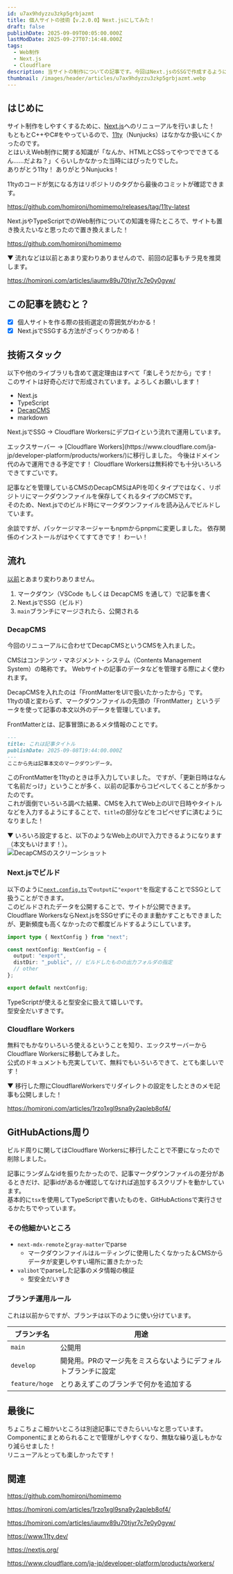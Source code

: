 ```yaml
---
id: u7ax9hdyzzu3zkp5grbjazmt
title: 個人サイトの技術【v.2.0.0】Next.jsにしてみた！
draft: false
publishDate: 2025-09-09T00:05:00.000Z
lastModDate: 2025-09-27T07:14:48.000Z
tags:
  - Web制作
  - Next.js
  - Cloudflare
description: 当サイトの制作についての記事です。今回はNext.jsのSSGで作成するようにリニューアルしました！
thumbnail: /images/header/articles/u7ax9hdyzzu3zkp5grbjazmt.webp
---
```

## はじめに

サイト制作をしやすくするために、[Next.js](https://nextjs.org/)へのリニューアルを行いました！  
もともとC++やC#をやっているので、[11ty](https://www.11ty.dev/)（Nunjucks）はなかなか扱いにくかったのです。  
とはいえWeb制作に関する知識が「なんか、HTMLとCSSってやつでできてるん……だよね？」くらいしかなかった当時にはぴったりでした。  
ありがとう11ty！ ありがとうNunjucks！

<TextBlock blockType="note">
11tyのコードが気になる方はリポジトリのタグから最後のコミットが確認できます。

https://github.com/homironi/homimemo/releases/tag/11ty-latest
</TextBlock>

Next.jsやTypeScriptでのWeb制作についての知識を得たところで、サイトも置き換えたいなと思ったので置き換えました！

https://github.com/homironi/homimemo


▼ 流れなどは以前とあまり変わりありませんので、前回の記事もチラ見を推奨します。

https://homironi.com/articles/iaumv89u70tjyr7c7e0y0gyw/

## この記事を読むと？

- [x] 個人サイトを作る際の技術選定の雰囲気がわかる！
- [x] Next.jsでSSGする方法がざっくりつかめる！

## 技術スタック

以下や他のライブラリも含めて選定理由はすべて「楽しそうだから」です！  
このサイトは好奇心だけで形成されています。よろしくお願いします！

- Next.js
- TypeScript
- [DecapCMS](https://decapcms.org/)
- markdown

Next.jsでSSG → Cloudflare Workersにデプロイという流れで運用しています。

<TextBlock blockType="info">
エックスサーバー → [Cloudflare Workers](https://www.cloudflare.com/ja-jp/developer-platform/products/workers/)に移行しました。  
今後はドメイン代のみで運用できる予定です！  
Cloudflare Workersは無料枠でも十分いろいろできてすごいです。
</TextBlock>

記事などを管理しているCMSのDecapCMSはAPIを叩くタイプではなく、リポジトリにマークダウンファイルを保存してくれるタイプのCMSです。  
そのため、Next.jsでのビルド時にマークダウンファイルを読み込んでビルドしています。

<TextBlock blockType="note">
余談ですが、パッケージマネージャーもnpmからpnpmに変更しました。  
依存関係のインストールがはやくてすてきです！ わーい！
</TextBlock>

## 流れ

[以前](https://homironi.com/articles/iaumv89u70tjyr7c7e0y0gyw/)とあまり変わりありません。

1. マークダウン（VSCode もしくは DecapCMS を通して）で記事を書く
2. Next.jsでSSG（ビルド）
3. `main`ブランチにマージされたら、公開される

### DecapCMS

今回のリニューアルに合わせてDecapCMSというCMSを入れました。  

<TextBlock blockType="info" title="CMSとは">
CMSはコンテンツ・マネジメント・システム（Contents Management System）の略称です。  
Webサイトの記事のデータなどを管理する際によく使われます。
</TextBlock>

DecapCMSを入れたのは「FrontMatterをUIで扱いたかったから」です。  
11tyの頃と変わらず、マークダウンファイルの先頭の「FrontMatter」というデータを使って記事の本文以外のデータを管理しています。  

FrontMatterとは、記事冒頭にあるメタ情報のことです。

```md
---
title: これは記事タイトル
publishDate: 2025-09-08T19:44:00.000Z
---
ここから先は記事本文のマークダウンデータ。
```

このFrontMatterを11tyのときは手入力していました。
ですが、「更新日時はなんて名前だっけ」ということが多く、以前の記事からコピペしてくることが多かったのです。  
これが面倒でいろいろ調べた結果、CMSを入れてWeb上のUIで日時やタイトルなどを入力するようにすることで、`title`の部分などをコピペせずに済むようになりました！

▼ いろいろ設定すると、以下のようなWeb上のUIで入力できるようになります（本文もいけます！）。  
![DecapCMSのスクリーンショット](/images/article/u7ax9hdyzzu3zkp5grbjazmt/DecapCMS.webp)

### Next.jsでビルド

以下のように[`next.config.ts`](https://github.com/homironi/homimemo/blob/main/next.config.ts)で`output`に`"export"`を指定することでSSGとして扱うことができます。  
このビルドされたデータを公開することで、サイトが公開できます。  
Cloudflare WorkersならNext.jsをSSGせずにそのまま動かすこともできましたが、更新頻度も高くなかったので都度ビルドするようにしています。

```ts
import type { NextConfig } from "next";

const nextConfig: NextConfig = {
  output: "export",
  distDir: "_public", // ビルドしたものの出力フォルダの指定
  // other
};

export default nextConfig;
```

TypeScriptが使えると型安全に扱えて嬉しいです。  
型安全だいすきです。

### Cloudflare Workers

無料でもかなりいろいろ使えるということを知り、エックスサーバーからCloudflare Workersに移動してみました。  
公式のドキュメントも充実していて、無料でもいろいろできて、とても楽しいです！

▼ 移行した際にCloudflareWorkersでリダイレクトの設定をしたときのメモ記事も公開しました！

https://homironi.com/articles/1rzo1xgl9sna9y2apleb8of4/

## GitHubActions周り

ビルド周りに関してはCloudflare Workersに移行したことで不要になったので削除しました。

記事にランダムなidを振りたかったので、記事マークダウンファイルの差分があるときだけ、記事idがあるか確認してなければ追加するスクリプトを動かしています。  
基本的に`tsx`を使用してTypeScriptで書いたものを、GitHubActionsで実行させるかたちでやっています。

### その他細かいところ

- `next-mdx-remote`と`gray-matter`でparse
  - マークダウンファイルはルーティングに使用したくなかった＆CMSからデータが変更しやすい場所に置きたかった
- `valibot`でparseした記事のメタ情報の検証
  - 型安全だいすき

### ブランチ運用ルール

これは以前からですが、ブランチは以下のように使い分けています。

|ブランチ名|用途|
|--|--|
|`main`|公開用|
|`develop`|開発用。PRのマージ先をミスらないようにデフォルトブランチに設定|
|`feature/hoge`|とりあえずこのブランチで何かを追加する|

## 最後に

ちょこちょこ細かいところは別途記事にできたらいいなと思っています。  
Componentにまとめられることで管理がしやすくなり、無駄な繰り返しもかなり減らせました！  
リニューアルとっても楽しかったです！

## 関連

https://github.com/homironi/homimemo

https://homironi.com/articles/1rzo1xgl9sna9y2apleb8of4/

https://homironi.com/articles/iaumv89u70tjyr7c7e0y0gyw/

https://www.11ty.dev/

https://nextjs.org/

https://www.cloudflare.com/ja-jp/developer-platform/products/workers/

